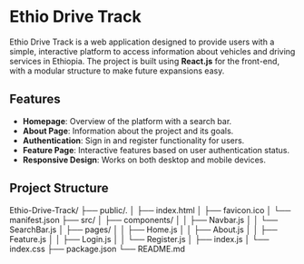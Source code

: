 # Ethio Drive Track

Ethio Drive Track is a web application designed to provide users with a simple, interactive platform to access information about vehicles and driving services in Ethiopia. The project is built using **React.js** for the front-end, with a modular structure to make future expansions easy.

## Features

- **Homepage**: Overview of the platform with a search bar.
- **About Page**: Information about the project and its goals.
- **Authentication**: Sign in and register functionality for users.
- **Feature Page**: Interactive features based on user authentication status.
- **Responsive Design**: Works on both desktop and mobile devices.

## Project Structure
Ethio-Drive-Track/
├── public/.
│ ├── index.html
│ ├── favicon.ico
│ └── manifest.json
├── src/
│ ├── components/
│ │ ├── Navbar.js
│ │ └── SearchBar.js
│ ├── pages/
│ │ ├── Home.js
│ │ ├── About.js
│ │ ├── Feature.js
│ │ ├── Login.js
│ │ └── Register.js
│ ├── index.js
│ └── index.css
├── package.json
└── README.md


